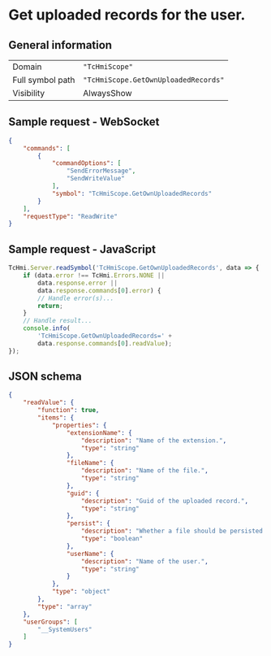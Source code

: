 # Get uploaded records for the user.

## General information

|  |  |
| - | - |
| Domain | `"TcHmiScope"` |
| Full symbol path | `"TcHmiScope.GetOwnUploadedRecords"` |
| Visibility | AlwaysShow |

## Sample request - WebSocket

```json
{
    "commands": [
        {
            "commandOptions": [
                "SendErrorMessage",
                "SendWriteValue"
            ],
            "symbol": "TcHmiScope.GetOwnUploadedRecords"
        }
    ],
    "requestType": "ReadWrite"
}
```

## Sample request - JavaScript

```javascript
TcHmi.Server.readSymbol('TcHmiScope.GetOwnUploadedRecords', data => {
    if (data.error !== TcHmi.Errors.NONE ||
        data.response.error ||
        data.response.commands[0].error) {
        // Handle error(s)...
        return;
    }
    // Handle result...
    console.info(
        'TcHmiScope.GetOwnUploadedRecords=' +
        data.response.commands[0].readValue);
});
```

## JSON schema

```json
{
    "readValue": {
        "function": true,
        "items": {
            "properties": {
                "extensionName": {
                    "description": "Name of the extension.",
                    "type": "string"
                },
                "fileName": {
                    "description": "Name of the file.",
                    "type": "string"
                },
                "guid": {
                    "description": "Guid of the uploaded record.",
                    "type": "string"
                },
                "persist": {
                    "description": "Whether a file should be persisted (after shutdown of the extension the file will be deleted).",
                    "type": "boolean"
                },
                "userName": {
                    "description": "Name of the user.",
                    "type": "string"
                }
            },
            "type": "object"
        },
        "type": "array"
    },
    "userGroups": [
        "__SystemUsers"
    ]
}
```
